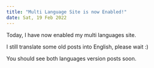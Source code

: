 ```yaml
---
title: "Multi Language Site is now Enabled!"
date: Sat, 19 Feb 2022
---
```


Today, I have now enabled my multi languages site.

I still translate some old posts into English, please wait :)

You should see both languages version posts soon.